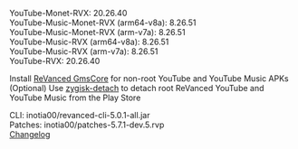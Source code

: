 YouTube-Monet-RVX: 20.26.40  
YouTube-Music-Monet-RVX (arm64-v8a): 8.26.51  
YouTube-Music-Monet-RVX (arm-v7a): 8.26.51  
YouTube-Music-RVX (arm64-v8a): 8.26.51  
YouTube-Music-RVX (arm-v7a): 8.26.51  
YouTube-RVX: 20.26.40  

Install [ReVanced GmsCore](https://github.com/ReVanced/GmsCore/releases/latest) for non-root YouTube and YouTube Music APKs  
(Optional) Use [zygisk-detach](https://github.com/j-hc/zygisk-detach/releases/latest) to detach root ReVanced YouTube and YouTube Music from the Play Store
  
CLI: inotia00/revanced-cli-5.0.1-all.jar  
Patches: inotia00/patches-5.7.1-dev.5.rvp  
[Changelog](https://github.com/inotia00/revanced-patches/releases/tag/v5.7.1-dev.5)  
